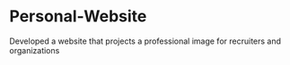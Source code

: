 # Personal-Website
 Developed a website that projects a professional image for recruiters and 
organizations
